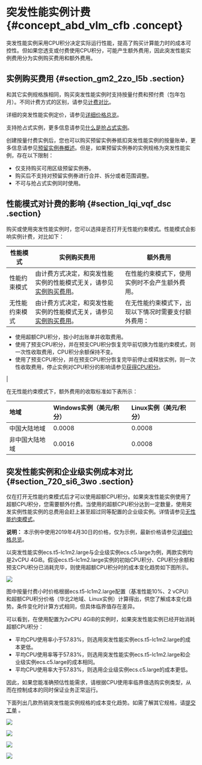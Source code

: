 # 突发性能实例计费 {#concept_abd_vlm_cfb .concept}

突发性能实例采用CPU积分决定实际运行性能，提高了购买计算能力时的成本可控性。但如果您透支或付费使用CPU积分，可能产生额外费用，因此突发性能实例费用分为实例购买费用和额外费用。

## 实例购买费用 {#section_gm2_2zo_l5b .section}

和其它实例规格族相同，购买突发性能实例时支持按量付费和预付费（包年包月）。不同计费方式的区别，请参见[计费对比](../../../../intl.zh-CN/产品定价/计费对比.md#)。

详细的突发性能实例定价，请参见[详细价格总览](https://www.alibabacloud.com/product/ecs)。

支持抢占式实例，更多信息请参见[什么是抢占式实例](intl.zh-CN/实例/选择实例购买方式/抢占式实例/什么是抢占式实例.md#)。

创建按量付费实例后，您也可以购买预留实例券抵扣突发性能实例的按量账单，更多信息请参见[预留实例券概述](intl.zh-CN/实例/选择实例购买方式/预留实例券/预留实例券概述.md#)。但是，如果预留实例券的实例规格为突发性能实例，存在以下限制：

-   仅支持购买可用区级预留实例券。
-   购买后不支持对预留实例券进行合并、拆分或者范围调整。
-   不可与抢占式实例同时使用。

## 性能模式对计费的影响 {#section_lqi_vqf_dsc .section}

购买或使用突发性能实例时，您可以选择是否打开无性能约束模式。性能模式会影响实例计费，对比如下：

|性能模式|实例购买费用|额外费用|
|----|------|----|
|性能约束模式|由计费方式决定，和突发性能实例的性能模式无关，请参见[实例购买费用](#section_gm2_2zo_l5b)。|在性能约束模式下，使用实例时不会产生额外费用。|
|无性能约束模式|由计费方式决定，和突发性能实例的性能模式无关，请参见[实例购买费用](#section_gm2_2zo_l5b)。| 在无性能约束模式下，出现以下情况时需要支付额外费用：

-   使用超额CPU积分，按小时出账单并收取费用。
-   使用了预支CPU积分，并在预支CPU积分恢复完毕前切换为性能约束模式，则一次性收取费用，CPU积分余额保持不变。
-   使用了预支CPU积分，并在预支CPU积分恢复完毕前停止或释放实例，则一次性收取费用，停止实例对CPU积分的影响请参见[获得CPU积分](intl.zh-CN/实例/选择实例规格/突发型/什么是突发性能实例.md#section_h4n_jgr_6b4)。

 |

在无性能约束模式下，额外费用的收取标准如下表所示：

|地域|Windows实例（美元/积分）|Linux实例（美元/积分）|
|:-|:---------------|:-------------|
|中国大陆地域|0.0008|0.0008|
|非中国大陆地域|0.0016|0.0008|

## 突发性能实例和企业级实例成本对比 {#section_720_si6_3wo .section}

仅在打开无性能约束模式后才可以使用超额CPU积分。如果突发性能实例使用了超额CPU积分，您需要额外付费。当使用的超额CPU积分达到一定数量，使用突发实例性能实例的总费用会赶上甚至超过同等配置的企业级实例。详情请参见[无性能约束模式](intl.zh-CN/实例/选择实例规格/突发型/什么是突发性能实例.md#section_i6c_2kn_y5s)。

**说明：** 本示例中使用2019年4月30日的价格，仅为示例，最新价格请参见[详细价格总览](https://www.aliyun.com/price/product#/ecs/detail)。

以突发性能实例ecs.t5-lc1m2.large与企业级实例ecs.c5.large为例，两款实例均是2vCPU 4GiB。假设ecs.t5-lc1m2.large实例的初始CPU积分、CPU积分余额和预支CPU积分已消耗完毕，则使用超额CPU积分时的成本变化趋势如下图所示。

![](http://static-aliyun-doc.oss-cn-hangzhou.aliyuncs.com/assets/img/161269/156385837246093_zh-CN.png)

图中按量付费小时价格根据ecs.t5-lc1m2.large配置（基准性能10%、2 vCPU）和超额CPU积分价格（华北2地域、Linux实例）计算得出，供您了解成本变化趋势。条件变化时计算方式相同，但具体临界值存在差异。

可以看到，在使用配置为2vCPU 4GiB的实例时，如果突发性能实例已经开始消耗超额CPU积分：

-   平均CPU使用率小于57.83%，则选用突发性能实例ecs.t5-lc1m2.large的成本更低。
-   平均CPU使用率等于57.83%，则选用突发性能实例ecs.t5-lc1m2.large和企业级实例ecs.c5.large的成本相同。
-   平均CPU使用率大于57.83%，则选用企业级实例ecs.c5.large的成本更低。

因此，如果您能准确预估性能需求，请根据CPU使用率临界值选购实例类型，从而在控制成本的同时保证业务正常运行。

下面列出几款热销突发性能实例规格的成本变化趋势。如需了解其它规格，请[提交工单](https://workorder-intl.console.aliyun.com/console.htm) 。

![](http://static-aliyun-doc.oss-cn-hangzhou.aliyuncs.com/assets/img/161269/156385837245519_zh-CN.png)

![](http://static-aliyun-doc.oss-cn-hangzhou.aliyuncs.com/assets/img/161269/156385837246092_zh-CN.png)

![](http://static-aliyun-doc.oss-cn-hangzhou.aliyuncs.com/assets/img/161269/156385837346095_zh-CN.png)

![](http://static-aliyun-doc.oss-cn-hangzhou.aliyuncs.com/assets/img/161269/156385837346096_zh-CN.png)

